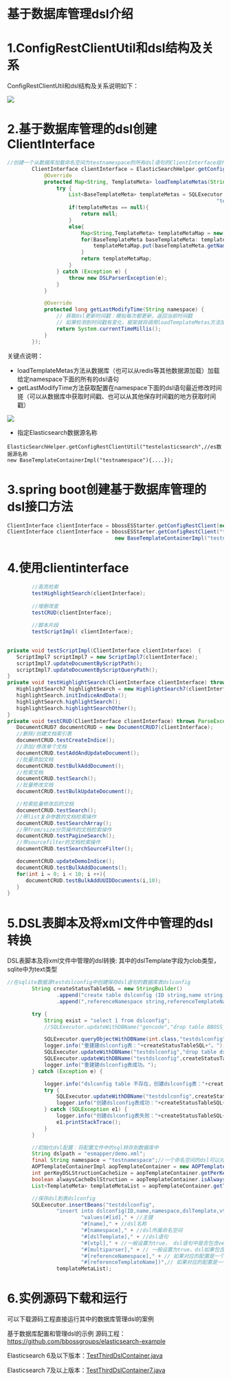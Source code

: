 # 基于数据库管理dsl介绍

# 1.ConfigRestClientUtil和dsl结构及关系

ConfigRestClientUtil和dsl结构及关系说明如下：

![](images\db-dsl1.png)



# 2.基于数据库管理的dsl创建ClientInterface

```java
//创建一个从数据库加载命名空间为testnamespace的所有dsl语句的ClientInterface组件实例
		ClientInterface clientInterface = ElasticSearchHelper.getConfigRestClientUtil(new BaseTemplateContainerImpl("testnamespace") {
			@Override
			protected Map<String, TemplateMeta> loadTemplateMetas(String namespace) {
				try {
					List<BaseTemplateMeta> templateMetas = SQLExecutor.queryListWithDBName(BaseTemplateMeta.class,
																	"testdslconfig","select * from dslconfig where namespace = ?",namespace);
					if(templateMetas == null){
						return null;
					}
					else{
						Map<String,TemplateMeta> templateMetaMap = new HashMap<String, TemplateMeta>(templateMetas.size());
						for(BaseTemplateMeta baseTemplateMeta: templateMetas){
							templateMetaMap.put(baseTemplateMeta.getName(),baseTemplateMeta);
						}
						return templateMetaMap;
					}
				} catch (Exception e) {
					throw new DSLParserException(e);
				}
			}

			@Override
			protected long getLastModifyTime(String namespace) {
				// 获取dsl更新时间戳：模拟每次都更新，返回当前时间戳
				// 如果检测到时间戳有变化，框架就将调用loadTemplateMetas方法加载最新的dsl配置
				return System.currentTimeMillis();
			}
		});
```

关键点说明：

- loadTemplateMetas方法从数据库（也可以从redis等其他数据源加载）加载给定namespace下面的所有的dsl语句
- getLastModifyTime方法获取配置在namespace下面的dsl语句最近修改时间搓（可以从数据库中获取时间戳、也可以从其他保存时间戳的地方获取时间戳）

![](images\db-dsl.png)

- 指定Elasticsearch数据源名称

```
ElasticSearchHelper.getConfigRestClientUtil("testelasticsearch",//es数据源名称
new BaseTemplateContainerImpl("testnamespace"){....}); 
```

# 3.spring boot创建基于数据库管理的dsl接口方法

```java
ClientInterface clientInterface = bbossESStarter.getConfigRestClient(new BaseTemplateContainerImpl("testnamespace") {...});
ClientInterface clientInterface = bbossESStarter.getConfigRestClient("testelasticsearch",//es数据源名称
                                   new BaseTemplateContainerImpl("testnamespace") {...});

```

# 4.使用clientinterface

```java
		//高亮检索
		testHighlightSearch(clientInterface);
		
		//增删改查
		testCRUD(clientInterface);
		
		//脚本片段
		testScriptImpl( clientInterface);
	

private void testScriptImpl(ClientInterface clientInterface)  {
   ScriptImpl7 scriptImpl7 = new ScriptImpl7(clientInterface);
   scriptImpl7.updateDocumentByScriptPath();
   scriptImpl7.updateDocumentByScriptQueryPath();
}
private void testHighlightSearch(ClientInterface clientInterface) throws ParseException {
   HighlightSearch7 highlightSearch = new HighlightSearch7(clientInterface);
   highlightSearch.initIndiceAndData();
   highlightSearch.highlightSearch();
   highlightSearch.highlightSearchOther();
}
private void testCRUD(ClientInterface clientInterface) throws ParseException {
   DocumentCRUD7 documentCRUD = new DocumentCRUD7(clientInterface);
   //删除/创建文档索引表
   documentCRUD.testCreateIndice();
   //添加/修改单个文档
   documentCRUD.testAddAndUpdateDocument();
   //批量添加文档
   documentCRUD.testBulkAddDocument();
   //检索文档
   documentCRUD.testSearch();
   //批量修改文档
   documentCRUD.testBulkUpdateDocument();

   //检索批量修改后的文档
   documentCRUD.testSearch();
   //带list复杂参数的文档检索操作
   documentCRUD.testSearchArray();
   //带from/size分页操作的文档检索操作
   documentCRUD.testPagineSearch();
   //带sourcefilter的文档检索操作
   documentCRUD.testSearchSourceFilter();

   documentCRUD.updateDemoIndice();
   documentCRUD.testBulkAddDocuments();
   for(int i = 0; i < 10; i ++){
      documentCRUD.testBulkAddUUIDDocuments(i,10);
   }
}
```

# 5.DSL表脚本及将xml文件中管理的dsl转换

DSL表脚本及将xml文件中管理的dsl转换: 其中的dslTemplate字段为clob类型，sqlite中为text类型

```java
//在sqlite数据源testdslconfig中创建保存dsl语句的数据库表dslconfig
		String createStatusTableSQL = new StringBuilder()
				.append("create table dslconfig (ID string,name string,namespace string,dslTemplate TEXT,vtpl number(1),multiparser number(1) ")
				.append(",referenceNamespace string,referenceTemplateName string,PRIMARY KEY (ID))").toString();

		try {
			String exist = "select 1 from dslconfig";
			//SQLExecutor.updateWithDBName("gencode","drop table BBOSS_GENCODE");

			SQLExecutor.queryObjectWithDBName(int.class,"testdslconfig", exist);
			logger.info("重建建dslconfig表："+createStatusTableSQL+"。");
			SQLExecutor.updateWithDBName("testdslconfig","drop table dslconfig");
			SQLExecutor.updateWithDBName("testdslconfig",createStatusTableSQL);
			logger.info("重建建dslconfig表成功。");
		} catch (Exception e) {

			logger.info("dslconfig table 不存在，创建dslconfig表："+createStatusTableSQL+"。");
			try {
				SQLExecutor.updateWithDBName("testdslconfig",createStatusTableSQL);
				logger.info("创建dslconfig表成功："+createStatusTableSQL+"。");
			} catch (SQLException e1) {
				logger.info("创建dslconfig表失败："+createStatusTableSQL+"。",e1);
				e1.printStackTrace();
			}
		}

		//初始化dsl配置：将配置文件中的sql转存到数据库中
		String dslpath = "esmapper/demo.xml";
	    final String namespace = "testnamespace";//一个命名空间的dsl可以对应为一个ClientInterface实例
		AOPTemplateContainerImpl aopTemplateContainer = new AOPTemplateContainerImpl(dslpath);
		int perKeyDSLStructionCacheSize = aopTemplateContainer.getPerKeyDSLStructionCacheSize();
		boolean alwaysCacheDslStruction = aopTemplateContainer.isAlwaysCacheDslStruction();
		List<TemplateMeta> templateMetaList = aopTemplateContainer.getTemplateMetas(namespace);//将demo.xml文件中配置的dsl转换为属于namespace命名空间的对象列表

		//保存dsl到表dslconfig
		SQLExecutor.insertBeans("testdslconfig",
				"insert into dslconfig(ID,name,namespace,dslTemplate,vtpl,multiparser,referenceNamespace,referenceTemplateName) " +
						"values(#[id]," + //主键
						"#[name]," + //dsl名称
						"#[namespace]," + //dsl所属命名空间
						"#[dslTemplate]," + //dsl语句
						"#[vtpl]," + //一般设置为true， dsl语句中是否包含velocity语法内容，包含为true，否则为false（避免进行velocity语法解析，提升性能），默认为true
						"#[multiparser]," + // 一般设置为true，dsl如果包含velocity动态语法，是否需要对每次动态生成的dsl进行模板变量#[xxxx]语法解析，true 需要，false不需要，默认true
						"#[referenceNamespace]," + // 如果对应的配置是一个引用，则需要通过referenceNamespace指定引用的dsl所属的命名空间
						"#[referenceTemplateName])",// 如果对应的配置是一个引用，则需要通过referenceTemplateName指定引用的dsl对应的名称name
				templateMetaList);
```

# 6.实例源码下载和运行

可以下载源码工程直接运行其中的数据库管理dsl的案例

基于数据库配置和管理dsl的示例
源码工程：https://github.com/bbossgroups/elasticsearch-example

Elasticsearch 6及以下版本：[TestThirdDslContainer.java](https://github.com/bbossgroups/elasticsearch-example/blob/master/src/test/java/org/bboss/elasticsearchtest/thirddslcontainer/TestThirdDslContainer.java)

Elasticsearch 7及以上版本：[TestThirdDslContainer7.java](https://github.com/bbossgroups/elasticsearch-example/blob/master/src/test/java/org/bboss/elasticsearchtest/thirddslcontainer/TestThirdDslContainer7.java)
